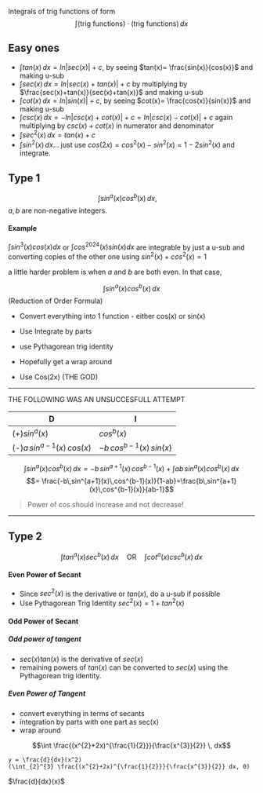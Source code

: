 Integrals of trig functions of form $$\int (\text{trig functions})\cdot (\text{trig functions})\,dx$$
## Easy ones 
- $\int tan(x)\, dx = ln|sec(x)|+c$, by seeing $tan(x)= \frac{sin(x)}{cos(x)}$ and making u-sub
- $\int sec(x)\,dx = ln|sec(x)+tan(x)|+c$ by multiplying by $\frac{sec(x)+tan(x)}{sec(x)+tan(x)}$ and making u-sub
- $\int cot(x)\, dx = ln|sin(x)|+c$, by seeing $cot(x)= \frac{cos(x)}{sin(x)}$ and making u-sub
- $\int csc(x)\,dx = -ln|csc(x)+cot(x)|+c = ln|csc(x)-cot(x)|+c$ again multiplying by $csc(x)+cot(x)$ in numerator and denominator
- $\int sec^2(x)\,dx=tan(x)+c$
- $\int sin^2(x)\,dx$... just use $cos(2x)=cos^2(x)-sin^2(x)=1-2sin^2(x)$ and integrate.


## Type 1
$$\int sin^a(x)cos^b(x)\,dx,\quad$$ $a, b$ are non-negative integers.

#### Example 
$\int sin^3(x)cos(x)dx$ or $\int cos^{2024}(x)sin(x)dx$ are integrable by just a u-sub and converting copies of the other one using $sin^2(x)+cos^2(x)=1$

a little harder problem is when $a$ and $b$ are both even.
In that case, 

$$\int sin^a(x)cos^b(x)\,dx$$
(Reduction of Order Formula)
- Convert everything into 1 function - either cos(x) or sin(x)
- Use Integrate by parts
- use Pythagorean trig identity
- Hopefully get a wrap around

- Use Cos(2x) (THE GOD)



---
THE FOLLOWING WAS AN UNSUCCESFULL ATTEMPT

| D                            | I                          |
| ---------------------------- | -------------------------- |
| (+)$sin^a(x)$                | $cos^b(x)$                 |
| (-)$a\,sin^{a-1}(x)\,cos(x)$ | $-b\,cos^{b-1}(x)\,sin(x)$ |

$$\int sin^a(x)cos^b(x)\,dx= -b\,sin^{a+1}(x)\,cos^{b-1}(x)+\int ab \, sin^a(x)cos^b(x)\,dx$$
$$= \frac{-b\,sin^{a+1}(x)\,cos^{b-1}(x)}{1-ab}=\frac{b\,sin^{a+1}(x)\,cos^{b-1}(x)}{ab-1}$$

>Power of cos should increase and not decrease!
---

## Type 2
$$\int tan^a(x)sec^b(x)\,dx\quad\text{OR}\quad \int cot^a(x)csc^b(x)\,dx$$
#### Even Power of Secant
- Since $sec^2(x)$ is the derivative or $tan(x)$, do a u-sub if possible 
- Use Pythagorean Trig Identity $sec^2(x)=1+tan^2(x)$
#### Odd Power of Secant 
##### Odd power of tangent
- $sec(x)tan(x)$ is the derivative of $sec(x)$
- remaining powers of $tan(x)$ can be converted to $sec(x)$ using the Pythagorean trig identity.

##### Even Power of Tangent 
- convert everything in terms of secants
- integration by parts with one part as sec(x)
- wrap around 


$$\int \frac{(x^{2}+2x)^{\frac{1}{2}}}{\frac{x^{3}}{2}} \, dx$$


```desmos-graph 
y = \frac{d}{dx}(x^2)
(\int_{2}^{3} \frac{(x^{2}+2x)^{\frac{1}{2}}}{\frac{x^{3}}{2}} dx, 0)
```









$\frac{d}{dx}(x)$

